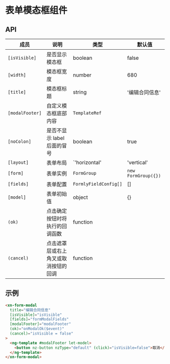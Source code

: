 # 表单模态框组件

## API

| 成员 | 说明 | 类型 | 默认值 | 
|----|----|----|-----|
| `[isVisible]` | 是否显示模态框 | boolean | false |
| `[width]` | 模态框宽度 | number | 680 |
| `[title]` | 模态框标题 | string | '编辑合同信息' |
| `[modalFooter]` | 自定义模态框底部内容 | `TemplateRef` | |
| `[noColon]` | 是否不显示 label 后面的冒号 | boolean | true |
| `[layout]` | 表单布局 | `'horizontal' | 'vertical' | 'inline'` | `horizontal` |
| `[form]` | 表单实例 | `FormGroup` | `new FormGroup({})` |
| `[fields]` | 表单配置 | `FormlyFieldConfig[]` | [] |
| `[model]` | 表单初始值 | object | {} |
| `(ok)` | 点击确定按钮时将执行的回调函数 | function | |
| `(cancel)` | 点击遮罩层或右上角叉或取消按钮的回调 | function | |


## 示例

```html
<xn-form-modal
  title="编辑合同信息"
  [isVisible]="isVisible"
  [fields]="formModalFields"
  [modalFooter]="modalFooter"
  (ok)="onModalOk($event)"
  (cancel)="isVisible = false"
>
  <ng-template #modalFooter let-model>
    <button nz-button nzType="default" (click)="isVisible=false">取消</button>
  </ng-template>
</xn-form-modal>
```
